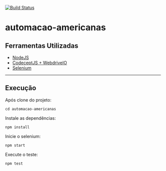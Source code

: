 [![Build Status](https://travis-ci.org/aroldoxleite/automacao-americanas.svg?branch=master)](https://travis-ci.org/aroldoxleite/automacao-americanas)
# automacao-americanas


## Ferramentas Utilizadas

- [NodeJS](http://nodejs.org/)
- [CodeceptJS + WebdriveIO](http://codecept.io/)
- [Selenium](http://www.seleniumhq.org/)

---

## Execução
Após clone do projeto:
```shell
cd automacao-americanas
```

Instale as dependências:
```shell
npm install
```

Inicie o selenium:
```shell
npm start
```

Execute o teste:
```shell
npm test
```
